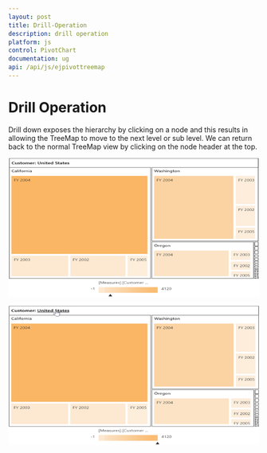 ```yaml
---
layout: post
title: Drill-Operation
description: drill operation
platform: js
control: PivotChart
documentation: ug
api: /api/js/ejpivottreemap
---
```


# Drill Operation

Drill down exposes the hierarchy by clicking on a node and this results in allowing the TreeMap to move to the next level or sub level. We can return back to the normal TreeMap view by clicking on the node header at the top.

![](/js/PivotTreeMap/Drill-Operation_images/Drill_img1.png)

![](/js/PivotTreeMap/Drill-Operation_images/Drill_img2.png)



